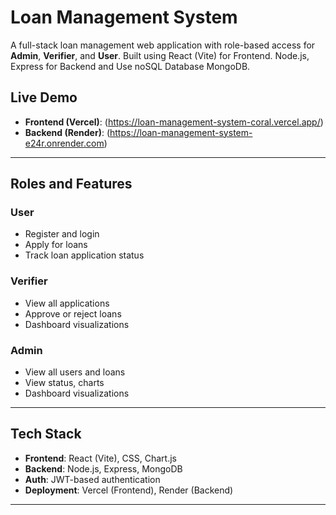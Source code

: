 # Loan Management System

A full-stack loan management web application with role-based access for **Admin**, **Verifier**, and **User**. 
Built using React (Vite) for Frontend.
Node.js, Express for Backend and 
Use noSQL Database MongoDB.

##  Live Demo

- **Frontend (Vercel)**: (https://loan-management-system-coral.vercel.app/)
- **Backend (Render)**: (https://loan-management-system-e24r.onrender.com)


---

## Roles and Features

### User
- Register and login
- Apply for loans
- Track loan application status

### Verifier
- View all applications
- Approve or reject loans
- Dashboard visualizations

### Admin
- View all users and loans
- View status, charts
- Dashboard visualizations

---

## Tech Stack

- **Frontend**: React (Vite), CSS, Chart.js
- **Backend**: Node.js, Express, MongoDB
- **Auth**: JWT-based authentication
- **Deployment**: Vercel (Frontend), Render (Backend)

---


